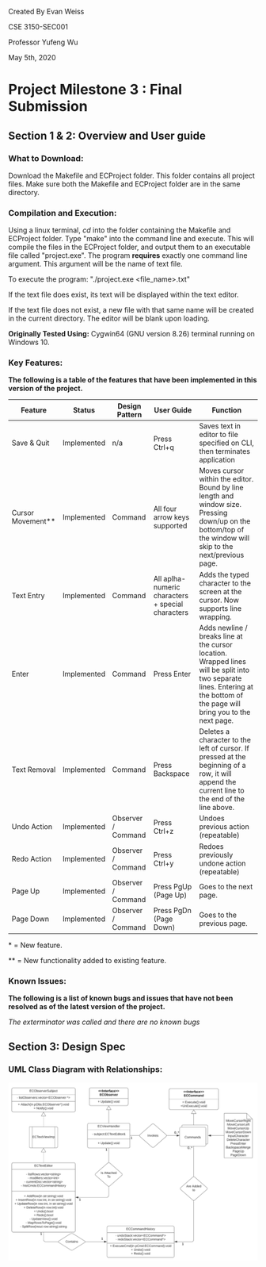 Created By Evan Weiss

CSE 3150-SEC001

Professor Yufeng Wu

May 5th, 2020

# Project Milestone 3 : Final Submission

## Section 1 & 2: Overview and User guide

### What to Download:
Download the Makefile and ECProject folder. This folder contains all project files. Make sure both the Makefile and ECProject folder
are in the same directory.

### Compilation and Execution:
Using a linux terminal, _cd_ into the folder containing the Makefile and ECProject folder. Type "make" into the command line and
execute. This will compile the files in the ECProject folder, and output them to an executable file called "project.exe". The program __requires__ exactly one command line argument. This argument will be the name of text file.

To execute the program: "./project.exe <file_name>.txt"

If the text file does exist, its text will be displayed within the text editor.

If the text file does not exist, a new file with that same name will be created in the current directory. The editor will be blank upon loading.

__Originally Tested Using:__ Cygwin64 (GNU version 8.26) terminal running on Windows 10.

### Key Features:
__The following is a table of the features that have been implemented in this version of the project.__

| Feature | Status | Design Pattern | User Guide | Function |
| ------- | ------ | -------------- | ---------- | -------- |
| Save & Quit | Implemented | n/a | Press Ctrl+q | Saves text in editor to file specified on CLI, then terminates application |
| Cursor Movement** | Implemented | Command | All four arrow keys supported | Moves cursor within the editor. Bound by line length and window size. Pressing down/up on the bottom/top of the window will skip to the next/previous page. | 
| Text Entry | Implemented | Command | All aplha-numeric characters + special characters | Adds the typed character to the screen at the cursor. Now supports line wrapping. |
| Enter | Implemented | Command | Press Enter | Adds newline / breaks line at the cursor location. Wrapped lines will be split into two separate lines. Entering at the bottom of the page will bring you to the next page. |
| Text Removal | Implemented | Command | Press Backspace | Deletes a character to the left of cursor. If pressed at the beginning of a row, it will append the current line to the end of the line above. | 
| Undo Action | Implemented | Observer / Command | Press Ctrl+z | Undoes previous action (repeatable) |
| Redo Action | Implemented | Observer / Command | Press Ctrl+y | Redoes previously undone action (repeatable) |
| Page Up | Implemented | Observer / Command | Press PgUp (Page Up) | Goes to the next page. |
| Page Down | Implemented | Observer / Command | Press PgDn (Page Down) | Goes to the previous page. |

\* = New feature.

\*\* = New functionality added to existing feature.

### Known Issues:
__The following is a list of known bugs and issues that have not been resolved as of the latest version of the project.__

_The exterminator was called and there are no known bugs_


## Section 3: Design Spec

### UML Class Diagram with Relationships:

![UML Diagram](images/uml.png)

